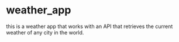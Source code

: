 # weather_app
this is a weather app that works with an API that retrieves the current weather of any city in the world. 
